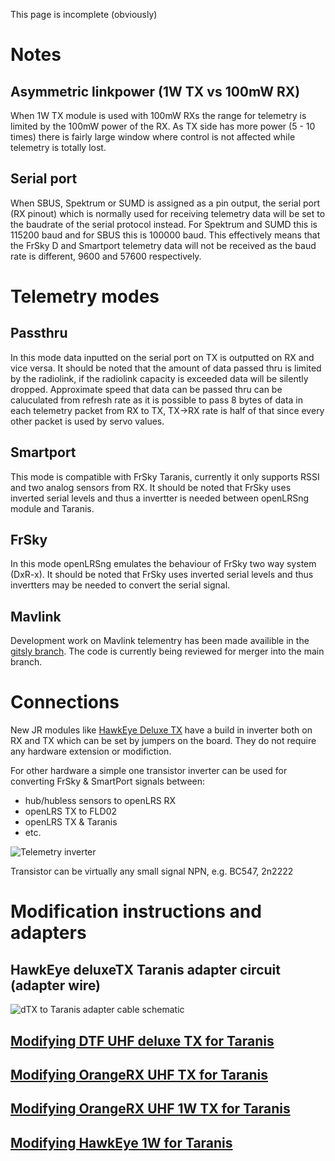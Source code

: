 This page is incomplete (obviously)

# Notes
## Asymmetric linkpower (1W TX vs 100mW RX)
When 1W TX module is used with 100mW RXs the range for telemetry is limited by the 100mW power of the RX. As TX side has more power (5 - 10 times) there is fairly large window where control is not affected while telemetry is totally lost.

## Serial port
When SBUS, Spektrum or SUMD is assigned as a pin output, the serial port (RX pinout) which is normally used for receiving telemetry data will be set to the baudrate of the serial protocol instead. For Spektrum and SUMD this is 115200 baud and for SBUS this is 100000 baud. This effectively means that the FrSky D and Smartport telemetry data will not be received as the baud rate is different, 9600 and 57600 respectively.

# Telemetry modes

## Passthru
In this mode data inputted on the serial port on TX is outputted on RX and vice versa. It should be noted that the amount of data passed thru is limited by the radiolink, if the radiolink capacity is exceeded data will be silently dropped. Approximate speed that data can be passed thru can be caluculated from refresh rate as it is possible to pass 8 bytes of data in each telemetry packet from RX to TX, TX->RX rate is half of that since every other packet is used by servo values.

## Smartport
This mode is compatible with FrSky Taranis, currently it only supports RSSI and two analog sensors from RX. It should be noted that FrSky uses inverted serial levels and thus a invertter is needed between openLRSng module and Taranis.

## FrSky
In this mode openLRSng emulates the behaviour of FrSky two way system (DxR-x). It should be noted that FrSky uses inverted serial levels and thus invertters may be needed to convert the serial signal.

## Mavlink
Development work on Mavlink telementry has been made availible in the [gitsly branch](https://github.com/openLRSng/openLRSng/tree/gitsly). The code is currently being reviewed for merger into the main branch.

# Connections

New JR modules like  [HawkEye Deluxe TX](https://github.com/openLRSng/openLRSngWiki/wiki/HawkEye-JR-Deluxe-TX-module) have a build in inverter both on RX and TX which can be set by jumpers on the board.
They do not require any hardware extension or modifiction.
  
For other hardware a simple one transistor inverter can be used for converting FrSky & SmartPort signals between:
* hub/hubless sensors to openLRS RX
* openLRS TX to FLD02
* openLRS TX & Taranis
* etc.

![Telemetry inverter](https://github.com/openLRSng/openLRSngWiki/raw/master/images/smartport_inverter.jpg)

Transistor can be virtually any small signal NPN, e.g. BC547, 2n2222
 
# Modification instructions and adapters
## HawkEye deluxeTX Taranis adapter circuit (adapter wire)
![dTX to Taranis adapter cable schematic](https://github.com/openLRSng/openLRSngWiki/raw/master/images/dtx_taranis_adapter.png)
## [Modifying DTF UHF deluxe TX for Taranis](https://www.dropbox.com/s/zl753t5qce8xgt9/DTFUHF_dTX_for_Taranis.pdf)
## [Modifying OrangeRX UHF TX for Taranis](https://www.dropbox.com/s/aw3g0rder8kgcqp/OrangeRX_UHF_TX_Taranis.pdf)
## [Modifying OrangeRX UHF 1W TX for Taranis](http://www.rcgroups.com/forums/showpost.php?p=26953006&postcount=2802)
## [Modifying HawkEye 1W for Taranis](https://www.dropbox.com/s/n7oi1bhu5ek2ndv/HawkEye_for_Taranis.pdf)
